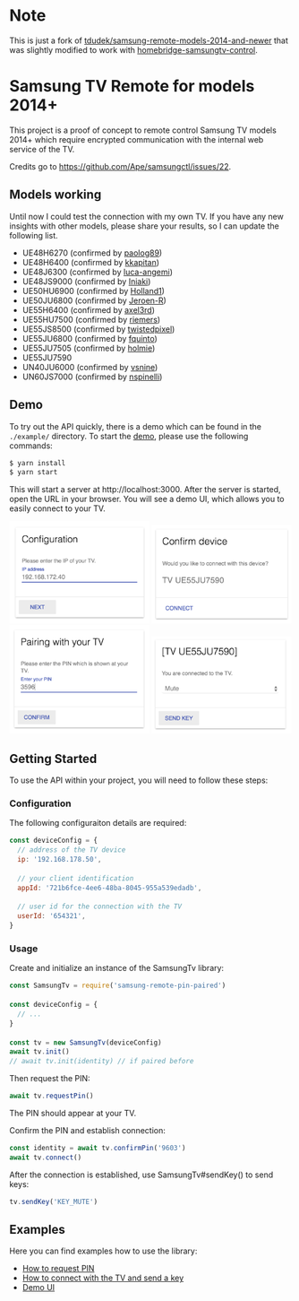 # Note

This is just a fork of [tdudek/samsung-remote-models-2014-and-newer](https://github.com/tdudek/samsung-remote-models-2014-and-newer) that was slightly modified to work with [homebridge-samsungtv-control](https://github.com/mmende/homebridge-samsungtv-control2).

# Samsung TV Remote for models 2014+

This project is a proof of concept to remote control Samsung TV models 2014+ which require encrypted communication with the internal web service of the TV.

Credits go to https://github.com/Ape/samsungctl/issues/22.

## Models working

Until now I could test the connection with my own TV. If you have any new insights with other models, please share your results, so I can update the following list.

- UE48H6270 (confirmed by [paolog89](../../issues/1))
- UE48H6400 (confirmed by [kkapitan](../../issues/4))
- UE48J6300 (confirmed by [luca-angemi](../../issues/7))
- UE48JS9000 (confirmed by [Iniaki](../../issues/12))
- UE50HU6900 (confirmed by [Holland1](../../issues/2))
- UE50JU6800 (confirmed by [Jeroen-R](../../issues/9))
- UE55H6400 (confirmed by [axel3rd](../../issues/14))
- UE55HU7500 (confirmed by [riemers](../../issues/3))
- UE55JS8500 (confirmed by [twistedpixel](../../issues/1))
- UE55JU6800 (confirmed by [fquinto](../../issues/25))
- UE55JU7505 (confirmed by [holmie](../../issues/13))
- UE55JU7590
- UN40JU6000 (confirmed by [vsnine](../../issues/6))
- UN60JS7000 (confirmed by [nspinelli](../../issues/5))

## Demo

To try out the API quickly, there is a demo which can be found in the `./example/` directory.
To start the [demo](example/server.js), please use the following commands:

```bash
$ yarn install
$ yarn start
```

This will start a server at http://localhost:3000.
After the server is started, open the URL in your browser. You will see a demo UI, which allows you to easily connect to your TV.

<img src="doc/configuration.png?raw=true" width="250" /> <img src="doc/confirm.png?raw=true" width="250" /> <img src="doc/pairing.png?raw=true" width="250" /> <img src="doc/connected.png?raw=true" width="250" />

## Getting Started

To use the API within your project, you will need to follow these steps:

### Configuration

The following configuraiton details are required:

```javascript
const deviceConfig = {
  // address of the TV device
  ip: '192.168.178.50',

  // your client identification
  appId: '721b6fce-4ee6-48ba-8045-955a539edadb',

  // user id for the connection with the TV
  userId: '654321',
}
```

### Usage

Create and initialize an instance of the SamsungTv library:

```javascript
const SamsungTv = require('samsung-remote-pin-paired')

const deviceConfig = {
  // ...
}

const tv = new SamsungTv(deviceConfig)
await tv.init()
// await tv.init(identity) // if paired before
```

Then request the PIN:

```javascript
await tv.requestPin()
```

The PIN should appear at your TV.

Confirm the PIN and establish connection:

```javascript
const identity = await tv.confirmPin('9603')
await tv.connect()
```

After the connection is established, use SamsungTv#sendKey() to send keys:

```javascript
tv.sendKey('KEY_MUTE')
```

## Examples

Here you can find examples how to use the library:

- [How to request PIN](example/requestPin.js)
- [How to connect with the TV and send a key](example/connect.js)
- [Demo UI](example/server.js)
